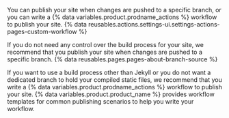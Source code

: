 You can publish your site when changes are pushed to a specific branch, or you can write a {% data variables.product.prodname_actions %} workflow to publish your site. {% data reusables.actions.settings-ui.settings-actions-pages-custom-workflow %}

If you do not need any control over the build process for your site, we recommend that you publish your site when changes are pushed to a specific branch. {% data reusables.pages.pages-about-branch-source %}

If you want to use a build process other than Jekyll or you do not want a dedicated branch to hold your compiled static files, we recommend that you write a {% data variables.product.prodname_actions %} workflow to publish your site. {% data variables.product.product_name %} provides workflow templates for common publishing scenarios to help you write your workflow.
